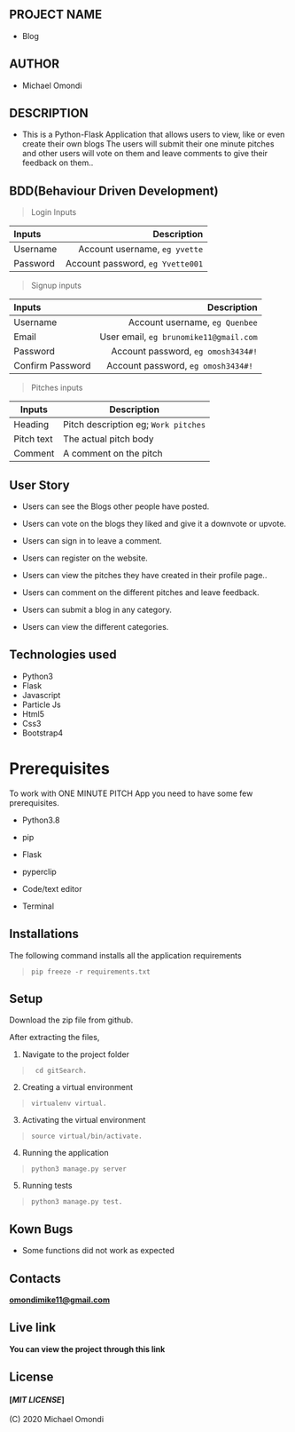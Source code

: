 ## PROJECT  NAME 
 - Blog

## AUTHOR 
 - Michael Omondi

 ## DESCRIPTION 
 - This is a Python-Flask Application that allows users to view, like or even create their own blogs 
The users will submit their one minute pitches and other users will vote on them and leave comments to give their feedback on them..

 ## BDD(Behaviour Driven Development)

>Login Inputs

| Inputs |  Description |
| :---         |          ---: |
| Username  | Account username, ``eg yvette``|
| Password  | Account password, ``eg Yvette001``|

>Signup inputs

| Inputs |  Description |
| :---         |          ---: |
| Username  | Account username, ``eg Quenbee``|
| Email  | User email, ``eg brunomike11@gmail.com``|
| Password  | Account password, ``eg omosh3434#!``|
| Confirm Password  | Account password, ``eg omosh3434#! ``|

> Pitches inputs

| Inputs | Description  |
|---|---|
|  Heading | Pitch description eg; ``Work pitches``  |
|  Pitch text| The actual pitch body|
| Comment| A comment on the pitch|

## User Story

- Users can see the Blogs other people have posted.

- Users can vote on the blogs they liked and give it a downvote or upvote.

- Users can sign in to leave a comment.

- Users can register on the website.

- Users can view the pitches they have created in their profile page..

- Users can comment on the different pitches and leave feedback. 

- Users can submit a blog in any category. 

- Users can view the different categories. 

## Technologies used
* Python3
* Flask
* Javascript
* Particle Js
* Html5
* Css3
* Bootstrap4


# Prerequisites

To work with ONE MINUTE PITCH App you need to have some few prerequisites.

- Python3.8

- pip

- Flask 

- pyperclip

- Code/text editor

- Terminal

## Installations

The following command installs all the application requirements
>``pip freeze -r requirements.txt``

## Setup

Download the zip file from github.

After extracting the files, 

1. Navigate to the project folder
>`` cd gitSearch.`` 

2. Creating a virtual environment
>``virtualenv virtual.``

3. Activating the virtual environment
>``source virtual/bin/activate.``

4. Running the application
>``python3 manage.py server``

5. Running tests

 > ``python3 manage.py test.``


 ## Kown Bugs

 * Some functions did not work as expected



## Contacts 
**omondimike11@gmail.com**


## Live link 
**You can view the project through this link**


## License 

#### [*MIT LICENSE*]
(C) 2020 Michael Omondi
